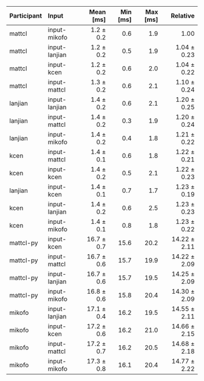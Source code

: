 | Participant | Input | Mean [ms] | Min [ms] | Max [ms] | Relative |
|:---|:---|---:|---:|---:|---:|
| mattcl | input-mikofo | 1.2 ± 0.2 | 0.6 | 1.9 | 1.00 |
| mattcl | input-lanjian | 1.2 ± 0.2 | 0.5 | 1.9 | 1.04 ± 0.23 |
| mattcl | input-kcen | 1.2 ± 0.2 | 0.6 | 2.0 | 1.04 ± 0.22 |
| mattcl | input-mattcl | 1.3 ± 0.2 | 0.6 | 2.1 | 1.10 ± 0.24 |
| lanjian | input-lanjian | 1.4 ± 0.2 | 0.6 | 2.1 | 1.20 ± 0.25 |
| lanjian | input-mattcl | 1.4 ± 0.2 | 0.3 | 1.9 | 1.20 ± 0.24 |
| lanjian | input-mikofo | 1.4 ± 0.2 | 0.4 | 1.8 | 1.21 ± 0.22 |
| kcen | input-mattcl | 1.4 ± 0.1 | 0.6 | 1.8 | 1.22 ± 0.21 |
| kcen | input-kcen | 1.4 ± 0.2 | 0.5 | 2.1 | 1.22 ± 0.23 |
| lanjian | input-kcen | 1.4 ± 0.1 | 0.7 | 1.7 | 1.23 ± 0.19 |
| kcen | input-lanjian | 1.4 ± 0.2 | 0.6 | 2.5 | 1.23 ± 0.23 |
| kcen | input-mikofo | 1.4 ± 0.1 | 0.8 | 1.8 | 1.23 ± 0.22 |
| mattcl-py | input-kcen | 16.7 ± 0.7 | 15.6 | 20.2 | 14.22 ± 2.11 |
| mattcl-py | input-mattcl | 16.7 ± 0.6 | 15.7 | 19.9 | 14.22 ± 2.09 |
| mattcl-py | input-lanjian | 16.7 ± 0.6 | 15.7 | 19.5 | 14.25 ± 2.09 |
| mattcl-py | input-mikofo | 16.8 ± 0.6 | 15.8 | 20.4 | 14.30 ± 2.09 |
| mikofo | input-lanjian | 17.1 ± 0.4 | 16.2 | 19.5 | 14.55 ± 2.11 |
| mikofo | input-kcen | 17.2 ± 0.6 | 16.2 | 21.0 | 14.66 ± 2.15 |
| mikofo | input-mattcl | 17.2 ± 0.7 | 16.2 | 20.5 | 14.68 ± 2.18 |
| mikofo | input-mikofo | 17.3 ± 0.8 | 16.1 | 20.4 | 14.77 ± 2.22 |
